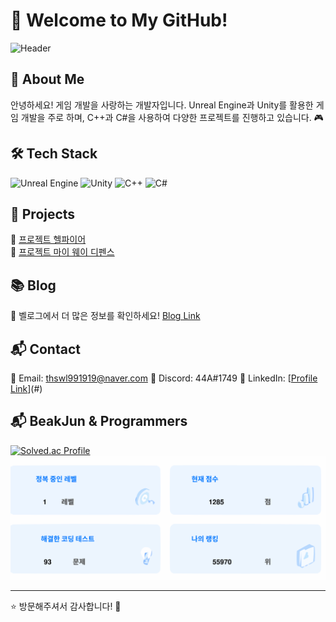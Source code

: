 <div align="left">

# 🌟 Welcome to My GitHub!

![Header](https://capsule-render.vercel.app/api?type=soft&color=gradient&height=150&section=header&text=Welcome!&fontSize=50)

## 🚀 About Me
안녕하세요! 게임 개발을 사랑하는 개발자입니다. Unreal Engine과 Unity를 활용한 게임 개발을 주로 하며,
C++과 C#을 사용하여 다양한 프로젝트를 진행하고 있습니다. 🎮

## 🛠 Tech Stack
![Unreal Engine](https://img.shields.io/badge/Unreal%20Engine-0E1128?style=for-the-badge&logo=unrealengine&logoColor=white)
![Unity](https://img.shields.io/badge/Unity-100000?style=for-the-badge&logo=unity&logoColor=white)
![C++](https://img.shields.io/badge/C%2B%2B-00599C?style=for-the-badge&logo=c%2B%2B&logoColor=white)
![C#](https://img.shields.io/badge/C%23-239120?style=for-the-badge&logo=c-sharp&logoColor=white)

## 📌 Projects
🔹 [프로젝트 헬파이어](https://youtu.be/TKXGBKkq4zQ?si=sYFM4UiIKyWT5Q7X)  
🔹 [프로젝트 마이 웨이 디펜스](https://youtu.be/ITbrcxB4o34?si=39U2esqV3XFizN3n)

## 📚 Blog
📝 벨로그에서 더 많은 정보를 확인하세요! [Blog Link](https://velog.io/@thswl1230/posts)

## 📬 Contact
📧 Email: thswl991919@naver.com
💬 Discord: 44A#1749 
📌 LinkedIn: [[Profile Link](https://www.linkedin.com/feed/?trk=guest_homepage-basic_nav-header-signin)](#)

## 📬 BeakJun & Programmers

[![Solved.ac Profile](http://mazassumnida.wtf/api/v2/generate_badge?boj=thswl9919)](https://solved.ac/thswl9919/)
![Programmers Badge](https://raw.githubusercontent.com/FlowerNoClip/Programmers_Badge_Generator/main/result/result.svg)

---
⭐️ 방문해주셔서 감사합니다! 🚀
</div>

